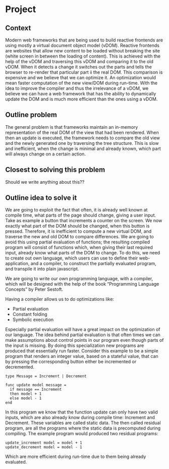 # Project

## Context

Modern web frameworks that are being used to build reactive frontends are using mostly a virtual document object model (vDOM). Reactive frontends are websites that allow new content to be loaded without breaking the site (white screen in between the loading of content). This is achieved with the help of the vDOM and traversing this vDOM and comparing it to the old vDOM. When it detects a change it switches out the parts and tells the browser to re-render that particular part ii the real DOM. This comparison is expensive and we believe that we can optimize it.
An optimization would mean faster computation of the new view/DOM during run-time. With the idea to improve the compiler and thus the irrelevance of a vDOM, we believe we can have a web framework that has the ability to dynamically update the DOM and is much more efficient than the ones using a vDOM.

## Outline problem

The general problem is that frameworks maintain an in-memory representation of the real DOM of the view that had been rendered. When then an update is executed, the framework needs to compare the old view and the newly generated one by traversing the tree structure. This is slow and inefficient, when the change is minimal and already known, which part will always change on a certain action.

## Closest to solving this problem
Should we write anything about this??

## Outline idea to solve it
We are going to exploit the fact that often, it is already well known at compile time, what parts of the page should change, giving a user input. Take as example a button that increments a counter on the screen. We now exactly what part of the DOM should be changed, when this button is pressed. Therefore, it is inefficient to compute a new virtual DOM, and traverse the new and old DOM to compare differences. We are going to avoid this using partial evaluation of functions; the resulting compiled program will consist of functions which, when giving their last required input, already know what parts of the DOM to change. To do this, we need to create out own language, which users can use to define their web-application, and a compiler, to construct the partially evaluated program, and transpile it into plain javascript.

We are going to write our own programming language, with a compiler, which will be designed with the help of the book “Programming Language Concepts” by Peter Sestoft.

Having a compiler allows us to do optimizations like:

* Partial evaluation
* Constant folding
* Symbolic execution

Especially partial evaluation will have a great impact on the optimization of our language.
The idea behind partial evaluation is that often times we can make assumptions about control points in our program even though parts of the input is missing. By doing this specialization new programs are produced that essentially run faster.
Consider this example to be a simple program that renders an integer value, based on a stateful value, that can by pressing the corresponding button either be incremented or decremented.

```
type Message = Increment | Decrement

func update model message =
  if message == Increment
  then model + 1
  else model - 1
end
```

In this program we know that the function update can only have two valid inputs, which are also already know during compile time: Increment and Decrement. These variables are called static data. The then called residual program, are all the programs where the static data is precomputed during compiling.
The example program would produced two residual programs:

```
update_increment model = model + 1
update_decrement model = model - 1
```

Which are more efficient during run-time due to them being already evaluated.
